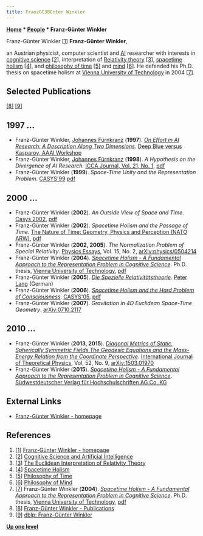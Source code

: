 ```yaml
---
title: FranzGC3BCnter Winkler
---
```

**[Home](Home "Home") * [People](People "People") * Franz-Günter Winkler**

[](File:Fgwinkler.jpg) Franz-Günter Winkler <a id="cite-note-1" href="#cite-ref-1">[1]</a>
**Franz-Günter Winkler**,

an Austrian physicist, computer scientist and [AI](Artificial_Intelligence "Artificial Intelligence") researcher with interests in [cognitive science](Cognition "Cognition") <a id="cite-note-2" href="#cite-ref-2">[2]</a>,
interpretation of [Relativity theory](https://en.wikipedia.org/wiki/Theory_of_relativity) <a id="cite-note-3" href="#cite-ref-3">[3]</a>, [spacetime](https://en.wikipedia.org/wiki/Spacetime) [holism](https://en.wikipedia.org/wiki/Holism) <a id="cite-note-4" href="#cite-ref-4">[4]</a>,
and [philosophy of time](https://en.wikipedia.org/wiki/Philosophy_of_space_and_time) <a id="cite-note-5" href="#cite-ref-5">[5]</a> and [mind](https://en.wikipedia.org/wiki/Philosophy_of_mind) <a id="cite-note-6" href="#cite-ref-6">[6]</a>. He defended his Ph.D. thesis on spacetime holism at [Vienna University of Technology](Vienna_University_of_Technology "Vienna University of Technology") in 2004 <a id="cite-note-7" href="#cite-ref-7">[7]</a>.

## Selected Publications

<a id="cite-note-8" href="#cite-ref-8">[8]</a> <a id="cite-note-9" href="#cite-ref-9">[9]</a>

## 1997 ...

- Franz-Günter Winkler, [Johannes Fürnkranz](Johannes_F%C3%BCrnkranz "Johannes Fürnkranz") (**1997**). *[On Effort in AI Research: A Description Along Two Dimensions](https://www.aaai.org/Library/Workshops/1997/ws97-04-012.php)*. [Deep Blue versus Kasparov, AAAI Workshop](Kasparov_versus_Deep_Blue_1997#AAAI_Workshop "Kasparov versus Deep Blue 1997")
- Franz-Günter Winkler, [Johannes Fürnkranz](Johannes_F%C3%BCrnkranz "Johannes Fürnkranz") (**1998**). *A Hypothesis on the Divergence of AI Research.* [ICCA Journal, Vol. 21, No. 1](ICGA_Journal#21_1 "ICGA Journal"), [pdf](http://members.aon.at/fgwinkler/PAPER/AI_chess.pdf)
- Franz-Günter Winkler (**1999**). *Space-Time Unity and the Representation Problem*. [CASYS'99](https://www.semanticscholar.org/paper/Computing-anticipatory-systems-%3A-CASYS%2799-third-%3A-Dubois/aa12ae53cdbd01cf988d91c7947879e63963e85f) [pdf](http://members.aon.at/fgwinkler/PAPER/Representation.pdf)

## 2000 ...

- Franz-Günter Winkler (**2002**). *An Outside View of Space and Time*. [Casys 2002](https://www.amazon.it/Computing-Anticipatory-Systems-International-Conference/dp/0735400814), [pdf](http://members.aon.at/fgwinkler/PAPER/Outside_View.pdf)
- Franz-Günter Winkler (**2002**). *Spacetime Holism and the Passage of Time*. [The Nature of Time: Geometry, Physics and Perception (NATO ARW)](https://ui.adsabs.harvard.edu/abs/2003ntgp.conf.....B/abstract), [pdf](http://members.aon.at/fgwinkler/PAPER/Holism_Time.pdf)
- Franz-Günter Winkler (**2002, 2005**). *The Normalization Problem of Special Relativity*. [Physics Essays](https://en.wikipedia.org/wiki/Physics_Essays), Vol. 15, No. 2, [arXiv:physics/0504214](https://arxiv.org/abs/physics/0504214)
- Franz-Günter Winkler (**2004**). *[Spacetime Holism - A Fundamental Approach to the Representation Problem in Cognitive Science](http://repositum.tuwien.ac.at/obvutwhs/content/titleinfo/1562461?lang=en)*. Ph.D. thesis, [Vienna University of Technology](Vienna_University_of_Technology "Vienna University of Technology"), [pdf](http://www.ub.tuwien.ac.at/diss/AC04222135.pdf)
- Franz-Günter Winkler (**2005**). *[Die Spezielle Relativitätstheorie](https://www.hugendubel.de/de/buch/franz_guenter_winkler-die_spezielle_relativitaetstheorie-15918326-produkt-details.html)*. [Peter Lang](<https://en.wikipedia.org/wiki/Peter_Lang_(publisher)>) (German)
- Franz-Günter Winkler (**2006**). *[Spacetime Holism and the Hard Problem of Consciousness](https://ui.adsabs.harvard.edu/abs/2006AIPC..839..465W/abstract)*. [CASYS'05](https://www.tib.eu/en/search/id/TIBKAT%3A519072669/), [pdf](https://pdfs.semanticscholar.org/6dd3/16ef0a4a1c3c0f2fec0feab48795cb558674.pdf)
- Franz-Günter Winkler (**2007**). *Gravitation in 4D Euclidean Space-Time Geometry*. [arXiv:0710.2117](https://arxiv.org/abs/0710.2117)

## 2010 ...

- Franz-Günter Winkler (**2013, 2015**). *[Diagonal Metrics of Static, Spherically Symmetric Fields The Geodesic Equations and the Mass-Energy Relation from the Coordinate Perspective](https://link.springer.com/article/10.1007/s10773-013-1596-1)*. [International Journal of Theoretical Physics](https://en.wikipedia.org/wiki/International_Journal_of_Theoretical_Physics), Vol, 52, No. 9, [arXiv:1503.01970](https://arxiv.org/abs/1503.01970)
- Franz-Günter Winkler (**2015**). *[Spacetime Holism - A Fundamental Approach to the Representation Problem in Cognitive Science](https://www.hugendubel.de/de/buch/franz_guenter_winkler-spacetime_holism-8288152-produkt-details.html?searchId=102029015&originalSearchString=)*. [Südwestdeutscher Verlag für Hochschulschriften AG Co. KG](https://en.wikipedia.org/wiki/OmniScriptum)

## External Links

- [Franz-Günter Winkler - homepage](http://members.aon.at/fgwinkler/)

## References

1. <a id="cite-ref-1" href="#cite-note-1">[1]</a> [Franz-Günter Winkler - homepage](http://members.aon.at/fgwinkler/)
1. <a id="cite-ref-2" href="#cite-note-2">[2]</a> [Cognitive Science and Artificial Intelligence](http://members.aon.at/fgwinkler/cognition.html)
1. <a id="cite-ref-3" href="#cite-note-3">[3]</a> [The Euclidean Interpretation of Relativity Theory](http://members.aon.at/fgwinkler/relativity.html)
1. <a id="cite-ref-4" href="#cite-note-4">[4]</a> [Spacetime Holism](http://members.aon.at/fgwinkler/holism.html)
1. <a id="cite-ref-5" href="#cite-note-5">[5]</a> [Philosophy of Time](http://members.aon.at/fgwinkler/time.html)
1. <a id="cite-ref-6" href="#cite-note-6">[6]</a> [Philosophy of Mind](http://members.aon.at/fgwinkler/consciousness.html)
1. <a id="cite-ref-7" href="#cite-note-7">[7]</a> Franz-Günter Winkler (**2004**). *[Spacetime Holism - A Fundamental Approach to the Representation Problem in Cognitive Science](http://repositum.tuwien.ac.at/obvutwhs/content/titleinfo/1562461?lang=en)*. Ph.D. thesis, [Vienna University of Technology](Vienna_University_of_Technology "Vienna University of Technology"), [pdf](http://www.ub.tuwien.ac.at/diss/AC04222135.pdf)
1. <a id="cite-ref-8" href="#cite-note-8">[8]</a> [Franz-Günter Winkler - Publications](http://members.aon.at/fgwinkler/publications.html)
1. <a id="cite-ref-9" href="#cite-note-9">[9]</a> [dblp: Franz-Günter Winkler](https://dblp.uni-trier.de/pers/hd/w/Winkler:Franz=G=uuml=nter)

**[Up one level](People "People")**

